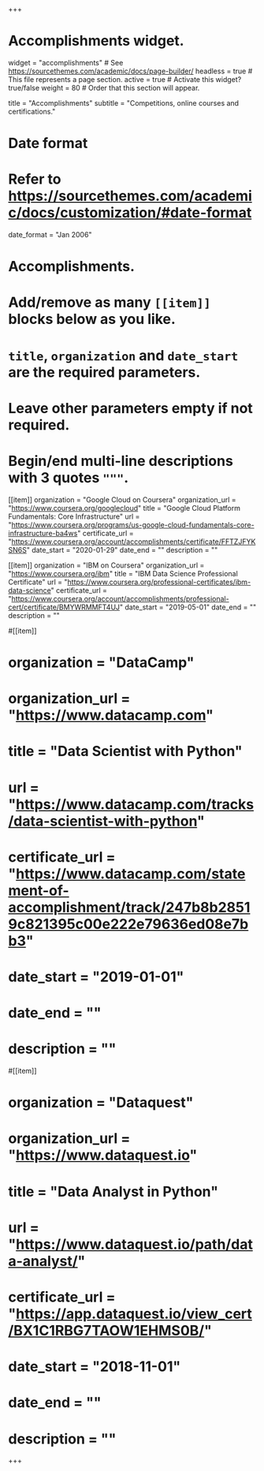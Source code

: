 +++
# Accomplishments widget.
widget = "accomplishments"  # See https://sourcethemes.com/academic/docs/page-builder/
headless = true  # This file represents a page section.
active = true  # Activate this widget? true/false
weight = 80  # Order that this section will appear.

title = "Accomplish&shy;ments"
subtitle = "Competitions, online courses and certifications."

# Date format
#   Refer to https://sourcethemes.com/academic/docs/customization/#date-format
date_format = "Jan 2006"

# Accomplishments.
#   Add/remove as many `[[item]]` blocks below as you like.
#   `title`, `organization` and `date_start` are the required parameters.
#   Leave other parameters empty if not required.
#   Begin/end multi-line descriptions with 3 quotes `"""`.

[[item]]
  organization = "Google Cloud on Coursera"
  organization_url = "https://www.coursera.org/googlecloud"
  title = "Google Cloud Platform Fundamentals: Core Infrastructure"
  url = "https://www.coursera.org/programs/us-google-cloud-fundamentals-core-infrastructure-ba4ws"
  certificate_url = "https://www.coursera.org/account/accomplishments/certificate/FFTZJFYKSN6S"
  date_start = "2020-01-29"
  date_end = ""
  description = ""

[[item]]
  organization = "IBM on Coursera"
  organization_url = "https://www.coursera.org/ibm"
  title = "IBM Data Science Professional Certificate"
  url = "https://www.coursera.org/professional-certificates/ibm-data-science"
  certificate_url = "https://www.coursera.org/account/accomplishments/professional-cert/certificate/BMYWRMMFT4UJ"
  date_start = "2019-05-01"
  date_end = ""
  description = ""

#[[item]]
#  organization = "DataCamp"
#  organization_url = "https://www.datacamp.com"
#  title = "Data Scientist with Python"
#  url = "https://www.datacamp.com/tracks/data-scientist-with-python"
#  certificate_url = "https://www.datacamp.com/statement-of-accomplishment/track/247b8b28519c821395c00e222e79636ed08e7bb3"
#  date_start = "2019-01-01"
#  date_end = ""
#  description = ""
  
#[[item]]
#  organization = "Dataquest"
#  organization_url = "https://www.dataquest.io"
#  title = "Data Analyst in Python"
#  url = "https://www.dataquest.io/path/data-analyst/"
#  certificate_url = "https://app.dataquest.io/view_cert/BX1C1RBG7TAOW1EHMS0B/"
#  date_start = "2018-11-01"
#  date_end = ""
#  description = ""

+++
